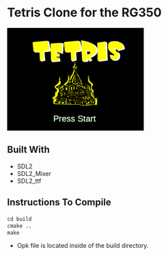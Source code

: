 # Tetris Clone for the RG350

[![Tetris clone ](https://github.com/Samuel85/tetris_rg350/blob/master/build/images/intro.bmp)](https://www.youtube.com/watch?v=YJ5n5TuaGzM "Tetris Clone")

## Built With
* SDL2
* SDL2_Mixer
* SDL2_ttf

## Instructions To Compile
```
cd build
cmake ..
make 
```

* Opk file is located inside of the build directory.

